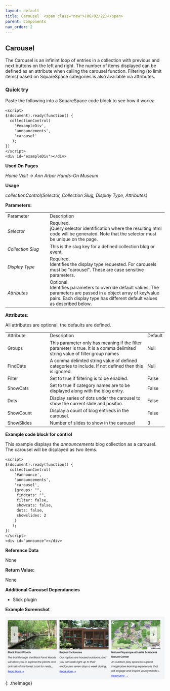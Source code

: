 ```yaml
---
layout: default
title: Carousel  <span class="new">(06/02/22)</span>
parent: Components
nav_order: 2
---
```


## Carousel

The Carousel is an infinint loop of entries in a collection with previous and next
buttons on the left and right.  The number of items displayed can be defined as an
attribute when calling the carousel function.  Filtering (to limit items) based on SquareSpace categories is also available via attributes.

### Quick try

Paste the following into a SquareSpace code block to see how it works:

```
<script>
$(document).ready(function() {
  collectionControl(
    '#exampleDiv',
    'announcements',
    'carousel'
   );
})
</script>
<div id="exampleDiv"></div>
```

**Used On Pages**

*Home*
*Visit -> Ann Arbor Hands-On Museum*

**Usage**

*collectionControl(Selector, Collection Slug, Display Type, Attributes)*

**Parameters:**

<table class="ws-table-all notranslate">
  <tbody>
    <tr class="tableTop">
     <td style="width:120px">Parameter</td>
     <td>Description</td>
    </tr>
    <tr>
      <td><em>Selector</em></td>
      <td>Required.<br>jQuery selector identification where the resulting html code will be generated.  Note that the selector must be unique on the page.</td>
    </tr>
    <tr>
      <td><em>Collection Slug</em></td>
      <td>This is the slug key for a defined collection blog or event.</td>
    </tr>
    <tr>
      <td><em>Display Type</em></td>
      <td>Required.<br>Identifies the display type requested.  For carousels must be "carousel".  These are case sensitive parameters. </td>
    </tr>
    <tr>
      <td><em>Attributes</em></td>
      <td>Optional.<br>Identifies parameters to override default values.  The parameters are passed in a object array of key/value pairs.  Each display type has different default values as described below. </td>
    </tr>
  </tbody>
</table>

**Attributes:**

All attributes are optional, the defaults are defined.

<table class="ws-table-all notranslate">
  <tbody>
    <tr class="tableTop">
     <td style="width:120px">Attribute</td>
     <td>Description</td>
     <td>Default</td>
    </tr>
    <tr>
      <td>Groups</td>
      <td>This parameter only has meaning if the filter parameter is
      	true.  It is a comma delimited string value of filter group names
     </td>
     <td>Null</td>
    </tr>
    <tr>
      <td>FindCats</td>
      <td>A comma delimted string value of defined
      categories to include.  If not defined then this is ignored.</td>
      <td>Null</td>
    </tr>
    <tr>
      <td>Filter</td>
      <td>Set to true if filtering is to be enabled.</td>
      <td>False</td>
    </tr>
    <tr>
      <td>ShowCats</td>
      <td>Set to true if category names are to be
      	displayed along with the blog entry.</td>
      <td>False</td>
    </tr>
    <tr>
      <td>Dots</td>
      <td>Display series of dots under the carousel to show
      	the current slide and positon.
      </td>
      <td>False</td>
    </tr>
    <tr>
      <td>ShowCount</td>
      <td>Display a count of blog entrieds in the carousel.</td>
      <td>False</td>
    </tr>
    <tr>
      <td>ShowSlides</td>
      <td>Number of slides to show in the carousel</td>
      <td>3</td>
    </tr>
  </tbody>
</table>

**Example code block for control**

This example displays the *announcements* blog collection as a carousel.  The
carousel will be displayed as two items.

```
<script>
$(document).ready(function() {
  collectionControl(
    '#announce',
    'announcements',
    'carousel',
    {groups: "",
     findcats: "",
     filter: false,
     showcats: false,
     dots: false,
     showslides: 2
    }
   );
})
</script>
<div id="announce"></div>
```

**Reference Data**

None

**Return Value:**

None


**Additional Carousel Dependancies**

- Slick plugin

**Example Screenshot**

![Alt Carousel](../../assets/images/pickcarousel.jpg "Carousel"){: .theImage}

